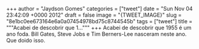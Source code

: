 
+++
author = "Jaydson Gomes"
categories = ["tweet"]
date = "Sun Nov 04 23:42:09 +0000 2012"
draft = false
image = "{TWEET_IMAGE}"
slug = "8e1bc0ee673164e6a0a07454978bd75c8744545b"
tags = ["tweet"]
title = """Acabei de descobrir que 1..."""
+++
Acabei de descobrir que 1955 é um ano foda. Bill Gates, Steve Jobs e Tim Berners-Lee nasceram neste ano. Que doido isso.
